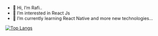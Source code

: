 - 👋 Hi, I’m Rafi..
- 👀 I’m interested in React Js
- 🌱 I’m currently learning React Native and more new technologies...

[![Top Langs](https://github-readme-stats.vercel.app/api/top-langs/?username=anuraghazra)](https://github.com/rafi4482/github-readme-stats)





<!---
rafi4482/rafi4482 is a ✨ special ✨ repository because its `README.md` (this file) appears on your GitHub profile.
You can click the Preview link to take a look at your changes.
--->
